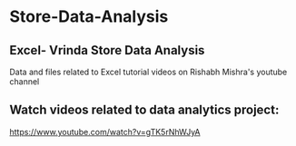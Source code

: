 # Store-Data-Analysis

## Excel- Vrinda Store Data Analysis 
Data and files related to Excel tutorial videos on Rishabh Mishra's youtube channel 


## Watch videos related to data analytics project: 
https://www.youtube.com/watch?v=gTK5rNhWJyA 
